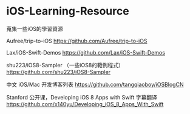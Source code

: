# iOS-Learning-Resource
蒐集一些iOS的學習資源

Aufree/trip-to-iOS
https://github.com/Aufree/trip-to-iOS

Lax/iOS-Swift-Demos
https://github.com/Lax/iOS-Swift-Demos

shu223/iOS8-Sampler （一些iOS8的範例程式）
https://github.com/shu223/iOS8-Sampler

中文 iOS/Mac 开发博客列表
https://github.com/tangqiaoboy/iOSBlogCN

Stanford 公开课，Developing iOS 8 Apps with Swift 字幕翻译
https://github.com/x140yu/Developing_iOS_8_Apps_With_Swift
